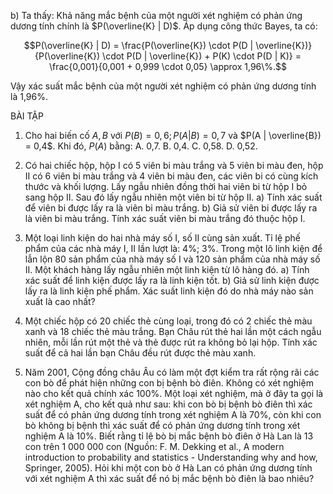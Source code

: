 b) Ta thấy: Khả năng mắc bệnh của một người xét nghiệm có phản ứng dương tính chính là $P(\overline{K} | D)$. Áp dụng công thức Bayes, ta có:

$$P(\overline{K} | D) = \frac{P(\overline{K}) \cdot P(D | \overline{K})}{P(\overline{K}) \cdot P(D | \overline{K}) + P(K) \cdot P(D | K)} = \frac{0,001}{0,001 + 0,999 \cdot 0,05} \approx 1,96\%.$$

Vậy xác suất mắc bệnh của một người xét nghiệm có phản ứng dương tính là 1,96%.

BÀI TẬP

1. Cho hai biến cố $A, B$ với $P(B) = 0,6; P(A | B) = 0,7$ và $P(A | \overline{B}) = 0,4$. Khi đó, $P(A)$ bằng:
   A. 0,7.        B. 0,4.        C. 0,58.        D. 0,52.

2. Có hai chiếc hộp, hộp I có 5 viên bi màu trắng và 5 viên bi màu đen, hộp II có 6 viên bi màu trắng và 4 viên bi màu đen, các viên bi có cùng kích thước và khối lượng. Lấy ngẫu nhiên đồng thời hai viên bi từ hộp I bỏ sang hộp II. Sau đó lấy ngẫu nhiên một viên bi từ hộp II.
   a) Tính xác suất để viên bi được lấy ra là viên bi màu trắng.
   b) Giả sử viên bi được lấy ra là viên bi màu trắng. Tính xác suất viên bi màu trắng đó thuộc hộp I.

3. Một loại linh kiện do hai nhà máy số I, số II cùng sản xuất. Tỉ lệ phế phẩm của các nhà máy I, II lần lượt là: 4%; 3%. Trong một lô linh kiện để lẫn lộn 80 sản phẩm của nhà máy số I và 120 sản phẩm của nhà máy số II. Một khách hàng lấy ngẫu nhiên một linh kiện từ lô hàng đó.
   a) Tính xác suất để linh kiện được lấy ra là linh kiện tốt.
   b) Giả sử linh kiện được lấy ra là linh kiện phế phẩm. Xác suất linh kiện đó do nhà máy nào sản xuất là cao nhất?

4. Một chiếc hộp có 20 chiếc thẻ cùng loại, trong đó có 2 chiếc thẻ màu xanh và 18 chiếc thẻ màu trắng. Bạn Châu rút thẻ hai lần một cách ngẫu nhiên, mỗi lần rút một thẻ và thẻ được rút ra không bỏ lại hộp. Tính xác suất để cả hai lần bạn Châu đều rút được thẻ màu xanh.

5. Năm 2001, Cộng đồng châu Âu có làm một đợt kiểm tra rất rộng rãi các con bò để phát hiện những con bị bệnh bò điên. Không có xét nghiệm nào cho kết quả chính xác 100%. Một loại xét nghiệm, mà ở đây ta gọi là xét nghiệm A, cho kết quả như sau: khi con bò bị bệnh bò điên thì xác suất để có phản ứng dương tính trong xét nghiệm A là 70%, còn khi con bò không bị bệnh thì xác suất để có phản ứng dương tính trong xét nghiệm A là 10%. Biết rằng tỉ lệ bò bị mắc bệnh bò điên ở Hà Lan là 13 con trên 1 000 000 con (Nguồn: F. M. Dekking et al., A modern introduction to probability and statistics - Understanding why and how, Springer, 2005). Hỏi khi một con bò ở Hà Lan có phản ứng dương tính với xét nghiệm A thì xác suất để nó bị mắc bệnh bò điên là bao nhiêu?